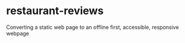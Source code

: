 # restaurant-reviews
Converting a static web page to an offline first, accessible, responsive webpage
